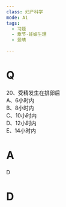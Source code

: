 ```yaml
---
class: 妇产科学
mode: A1
tags:
  - 习题
  - 章节-妊娠生理
  - 景晴

---
```


# Q

20、受精发生在排卵后  
A、6小时内  
B、8小时内  
C、10小时内  
D、12小时内  
E、14小时内  
# A
D
# D
